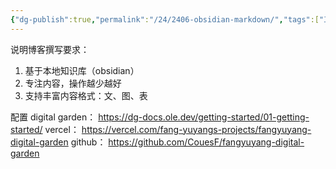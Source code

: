 ```yaml
---
{"dg-publish":true,"permalink":"/24/2406-obsidian-markdown/","tags":["工具分享"],"created":"2024-06-01T21:42:51.487+08:00"}
---
```


说明博客撰写要求：
1. 基于本地知识库（obsidian）
2. 专注内容，操作越少越好
3. 支持丰富内容格式：文、图、表

配置
digital garden： https://dg-docs.ole.dev/getting-started/01-getting-started/
vercel： https://vercel.com/fang-yuyangs-projects/fangyuyang-digital-garden
github： https://github.com/CouesF/fangyuyang-digital-garden